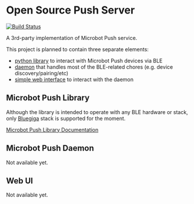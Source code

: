 # Open Source Push Server

[![Build Status](https://travis-ci.org/VRGhost/PyPush.svg?branch=master)](https://travis-ci.org/VRGhost/PyPush)

A 3rd-party implementation of Microbot Push service.

This project is planned to contain three separate elements:
  * [python library](#microbot-push-library) to interact with Microbot Push devices via BLE
  * [daemon](#microbot-push-daemon) that handles most of the BLE-related chores (e.g. device discovery/pairing/etc)
  * [simple web interface](#web-ui) to interact with the daemon


## Microbot Push Library

Although the library is intended to operate with any BLE hardware or stack, only [Bluegiga](https://www.silabs.com/products/wireless/bluetooth/bluetooth-smart-modules/Pages/bled112-bluetooth-smart-dongle.aspx) stack is supported for the moment.

[Microbot Push Library Documentation](docs/PyPush_lib.md)

## Microbot Push Daemon
Not available yet.

## Web UI
Not available yet.
